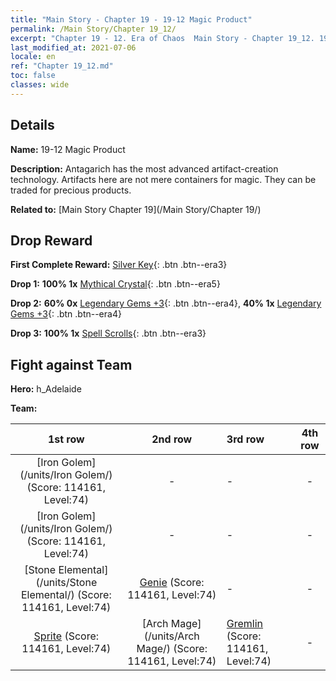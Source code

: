 ```yaml
---
title: "Main Story - Chapter 19 - 19-12 Magic Product"
permalink: /Main Story/Chapter 19_12/
excerpt: "Chapter 19 - 12. Era of Chaos  Main Story - Chapter 19_12. 19-12 Magic Product"
last_modified_at: 2021-07-06
locale: en
ref: "Chapter 19_12.md"
toc: false
classes: wide
---
```


## Details

 **Name:** 19-12 Magic Product

 **Description:** Antagarich has the most advanced artifact-creation technology. Artifacts here are not mere containers for magic. They can be traded for precious products.

 **Related to:** [Main Story Chapter 19](/Main Story/Chapter 19/)

## Drop Reward

 **First Complete Reward:** [Silver Key](/Items/con_693/){: .btn .btn--era3}

 **Drop 1:** **100% 1x** [Mythical Crystal](/Items/mat_66/){: .btn .btn--era5}

 **Drop 2:** **60% 0x** [Legendary Gems +3](/Items/mat_58/){: .btn .btn--era4}, **40% 1x** [Legendary Gems +3](/Items/mat_58/){: .btn .btn--era4}

 **Drop 3:** **100% 1x** [Spell Scrolls](/Items/con_694/){: .btn .btn--era3}


## Fight against Team
 **Hero:** h_Adelaide

 **Team:**


  | 1st row | 2nd row | 3rd row | 4th row |
  |:----:|:----:|:----|:----:|
  | [Iron Golem](/units/Iron Golem/) (Score: 114161, Level:74)  | - | - | - |
  | [Iron Golem](/units/Iron Golem/) (Score: 114161, Level:74)  | - | - | - |
  | [Stone Elemental](/units/Stone Elemental/) (Score: 114161, Level:74)  | [Genie](/units/Genie/) (Score: 114161, Level:74)  | - | - |
  | [Sprite](/units/Sprite/) (Score: 114161, Level:74)  | [Arch Mage](/units/Arch Mage/) (Score: 114161, Level:74)  | [Gremlin](/units/Gremlin/) (Score: 114161, Level:74)  | - |


